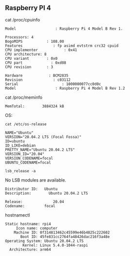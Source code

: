## Raspberry PI 4

cat /proc/cpuinfo


    Model                  : Raspberry Pi 4 Model B Rev 1.

    Processors: 4
    BogoMIPS           : 108.00
    Features              : fp asimd evtstrm crc32 cpuid
    CPU implementer            : 0x41
    CPU architecture: 8
    CPU variant        : 0x0
    CPU part             : 0xd08
    CPU revision       : 3

    Hardware            : BCM2835
    Revision              : c03112
    Serial                    : 1000000077cc0d0c
    Model                  : Raspberry Pi 4 Model B Rev 1.2
 
cat /proc/meminfo

    MemTotal:        3884324 kB
 
OS:

    cat /etc/os-release

    NAME="Ubuntu"
    VERSION="20.04.2 LTS (Focal Fossa)"
    ID=ubuntu
    ID_LIKE=debian
    PRETTY_NAME="Ubuntu 20.04.2 LTS"
    VERSION_ID="20.04"
    VERSION_CODENAME=focal
    UBUNTU_CODENAME=focal

    lsb_release -a

  No LSB modules are available.

    Distributor ID:   Ubuntu
    Description:        Ubuntu 20.04.2 LTS

    Release:              20.04
    Codename:         focal

hostnamectl

    Static hostname: rpi4
         Icon name: computer
        Machine ID: 0f314813462c45599e46b4825c222602
           Boot ID: 45fe831cc2764fa48426dac216f3a48e
    Operating System: Ubuntu 20.04.2 LTS
            Kernel: Linux 5.4.0-1044-raspi
      Architecture: arm64
      
